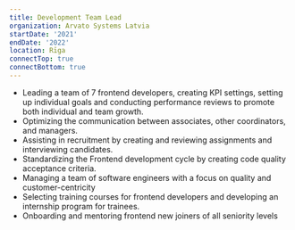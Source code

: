 ```yaml
---
title: Development Team Lead
organization: Arvato Systems Latvia
startDate: '2021'
endDate: '2022'
location: Rīga
connectTop: true
connectBottom: true
---
```


- Leading a team of 7 frontend developers, creating KPI settings, setting up individual goals and conducting performance reviews to promote both individual and team growth.
- Optimizing the communication between associates, other coordinators, and managers.
- Assisting in recruitment by creating and reviewing assignments and interviewing candidates.
- Standardizing the Frontend development cycle by creating code quality acceptance criteria.
- Managing a team of software engineers with a focus on quality and customer-centricity
- Selecting training courses for frontend developers and developing an internship program for trainees.
- Onboarding and mentoring frontend new joiners of all seniority levels

